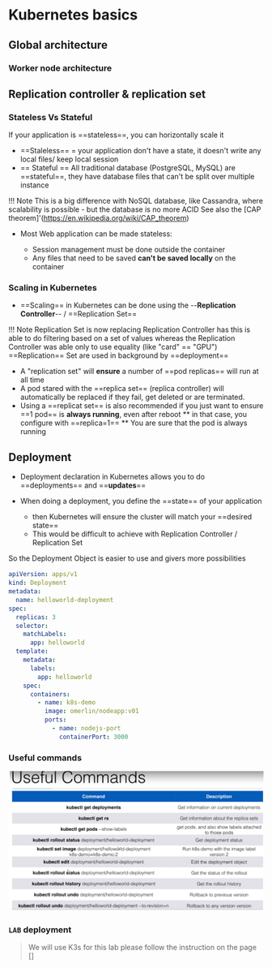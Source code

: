 # Kubernetes basics
 
## Global architecture
### Worker node architecture

## Replication controller & replication set
### Stateless Vs Stateful

If your application is ==stateless==, you can horizontally scale it

* ==Staleless== = your application don't have a state, it doesn't write any local files/ keep local session
* == Stateful == All traditional database (PostgreSQL, MySQL) are ==stateful==, they have database files that can't be split over multiple instance

!!! Note
    This is a big difference with NoSQL database, like Cassandra, where scalability is possible - but the database is no more ACID
    See also the [CAP theorem]'(https://en.wikipedia.org/wiki/CAP_theorem)

* Most Web application can be made stateless:
  
  * Session management must be done outside the container
  * Any files that need to be saved **can't be saved locally** on the container
  
### Scaling in Kubernetes

* ==Scaling== in Kubernetes can be done using the --**Replication Controller**-- / ==Replication Set==

!!! Note
    Replication Set is now replacing Replication Controller has this is able to do filtering based on a set of values
    whereas the Replication Controller was able only to use equality (like "card" == "GPU")
    ==Replication== Set are used in background by ==deployment==

* A "replication set" will **ensure** a number of ==pod replicas== will run at all time
* A pod stared with the ==replica set== (replica controller) will automatically be replaced if they fail, get deleted or are terminated.  
* Using a ==replicat set== is also recommended if you just want to ensure ==1 pod== is **always running**, even after reboot
** in that case, you configure with ==replica=1==
** You are sure that the pod is always running
  
## Deployment

* Deployment declaration in Kubernetes allows you to do ==deployments== and ==**updates**== 
* When doing a deployment, you define the ==state== of your application
  
  * then Kubernetes will ensure the cluster will match your ==desired state==
  * This would be difficult to achieve with Replication Controller / Replication Set
  
So the Deployment Object is easier to use and givers more possibilities

```yaml linenums=1 hl_lines="2 4"
apiVersion: apps/v1
kind: Deployment
metadata:
  name: helloworld-deployment
spec:
  replicas: 3
  selector:
    matchLabels:
      app: helloworld
  template:
    metadata:
      labels:
        app: helloworld
    spec:
      containers:
        - name: k8s-demo
          image: omerlin/nodeapp:v01
          ports:
            - name: nodejs-port
              containerPort: 3000
```
### Useful commands

![K8SDeployment](./files/kubernetes/k8s_deployment_commands.png "K8S deployment")

### `LAB` deployment

> We will use K3s for this lab
> please follow the instruction on the page [] 




